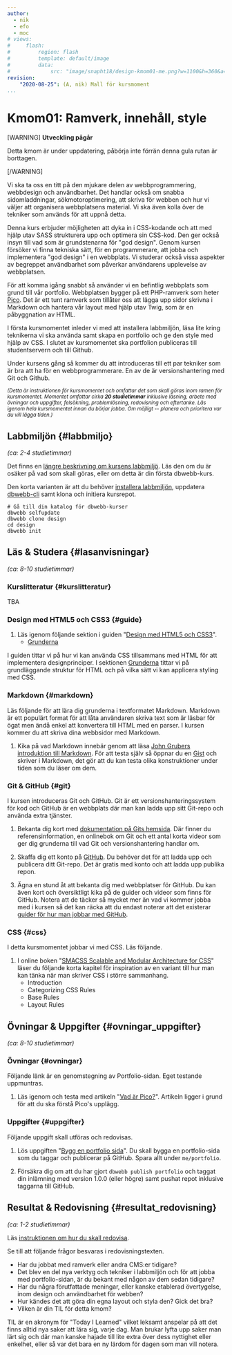 ```yaml
---
author:
  - nik
  - efo
  - moc
# views:
#     flash:
#         region: flash
#         template: default/image
#         data:
#             src: "image/snapht18/design-kmom01-me.png?w=1100&h=360&a=12,10,40,2&f1=pixelate,8,2&cf&nc&f2=colorize,0,30,0,0"
revision:
    "2020-08-25": (A, nik) Mall för kursmoment
...
```

Kmom01: Ramverk, innehåll, style
====================================

[WARNING]
**Utveckling pågår**

Detta kmom är under uppdatering, påbörja inte förrän denna gula rutan är borttagen.

[/WARNING]

Vi ska ta oss en titt på den mjukare delen av webbprogrammering, webbdesign och användbarhet. Det handlar också om snabba sidomladdningar, sökmotoroptimering, att skriva för webben och hur vi väljer att organisera webbplatsens material. Vi ska även kolla över de tekniker som används för att uppnå detta.

<!--more-->

Denna kurs erbjuder möjligheten att dyka in i CSS-kodande och att med hjälp utav SASS strukturera upp och optimera sin CSS-kod. Den ger också insyn till vad som är grundstenarna för "god design". Genom kursen försöker vi finna tekniska sätt, för en programmerare, att jobba och implementera "god design" i en webbplats. Vi studerar också vissa aspekter av begreppet användbarhet som påverkar användarens upplevelse av webbplatsen.

För att komma igång snabbt så använder vi en befintlig webbplats som grund till vår portfolio. Webbplatsen bygger på ett PHP-ramverk som heter [Pico](http://picocms.org/). Det är ett tunt ramverk som tillåter oss att lägga upp sidor skrivna i Markdown och hantera vår layout med hjälp utav Twig, som är en påbyggnation av HTML.

I första kursmomentet inleder vi med att installera labbmiljön, läsa lite kring teknikerna vi ska använda samt skapa en portfolio och ge den style med hjälp av CSS. I slutet av kursmomentet ska portfolion publiceras till studentservern och till Github.

Under kursens gång så kommer du att introduceras till ett par tekniker som är bra att ha för en webbprogrammerare. En av de är versionshantering med Git och Github.

<small><i>(Detta är instruktionen för kursmomentet och omfattar det som skall göras inom ramen för kursmomentet. Momentet omfattar cirka **20 studietimmar** inklusive läsning, arbete med övningar och uppgifter, felsökning, problemlösning, redovisning och eftertanke. Läs igenom hela kursmomentet innan du börjar jobba. Om möjligt -- planera och prioritera var du vill lägga tiden.)</i></small>



Labbmiljön  {#labbmiljo}
---------------------------------

*(ca: 2-4 studietimmar)*

Det finns en [längre beskrivning om kursens labbmiljö](./../installera-labbmiljo). Läs den om du är osäker på vad som skall göras, eller om detta är din första dbwebb-kurs.

Den korta varianten är att du behöver [installera labbmiljön](./../labbmiljo), uppdatera [dbwebb-cli](dbwebb-cli) samt klona och initiera kursrepot.

```text
# Gå till din katalog för dbwebb-kurser
dbwebb selfupdate
dbwebb clone design
cd design
dbwebb init
```



Läs & Studera  {#lasanvisningar}
---------------------------------

*(ca: 8-10 studietimmar)*



### Kurslitteratur  {#kurslitteratur}

TBA



### Design med HTML5 och CSS3  {#guide}

1. Läs igenom följande sektion i guiden "[Design med HTML5 och CSS3](guide/design-med-html5-och-css3)".
    * [Grunderna](guide/design-med-html5-och-css3/grunderna)

I guiden tittar vi på hur vi kan använda CSS tillsammans med HTML för att implementera designprinciper. I sektionen [Grunderna](guide/design-med-html5-och-css3/grunderna) tittar vi på grundläggande struktur för HTML och på vilka sätt vi kan applicera styling med CSS.



### Markdown {#markdown}

Läs följande för att lära dig grunderna i textformatet Markdown. Markdown är ett populärt format för att låta användaren skriva text som är läsbar för ögat men ändå enkel att konvertera till HTML med en parser. I kursen kommer du att skriva dina webbsidor med Markdown.

1. Kika på vad Markdown innebär genom att läsa [John Grubers introduktion till Markdown](https://daringfireball.net/projects/markdown/basics). För att testa själv så öppnar du en [Gist](https://gist.github.com/) och skriver i Markdown, det gör att du kan testa olika konstruktioner under tiden som du läser om dem.


### Git & GitHub {#git}

I kursen introduceras Git och GitHub. Git är ett versionshanteringssystem för kod och GitHub är en webbplats där man kan ladda upp sitt Git-repo och använda extra tjänster.

1. Bekanta dig kort med [dokumentation på Gits hemsida](https://git-scm.com/doc). Där finner du referensinformation, en onlinebok om Git och ett antal korta videor som ger dig grunderna till vad Git och versionshantering handlar om.

1. Skaffa dig ett konto på [GitHub](https://github.com/). Du behöver det för att ladda upp och publicera ditt Git-repo. Det är gratis med konto och att ladda upp publika repon.

1. Ägna en stund åt att bekanta dig med webbplatser för GitHub. Du kan även kort och översiktligt kika på de guider och videor som finns för GitHub. Notera att de täcker så mycket mer än vad vi kommer jobba med i kursen så det kan räcka att du endast noterar att det existerar [guider för hur man jobbar med GitHub](https://guides.github.com/).



### CSS {#css}

I detta kursmomentet jobbar vi med CSS. Läs följande.

1. I online boken "[SMACSS Scalable and Modular Architecture for CSS](http://smacss.com/book/)" läser du följande korta kapitel för inspiration av en variant till hur man kan tänka när man skriver CSS i större sammanhang.
    * Introduction
    * Categorizing CSS Rules
    * Base Rules
    * Layout Rules



Övningar & Uppgifter  {#ovningar_uppgifter}
-------------------------------------------

*(ca: 8-10 studietimmar)*

### Övningar {#ovningar}

Följande länk är en genomstegning av Portfolio-sidan. Eget testande uppmuntras.

1. Läs igenom och testa med artikeln "[Vad är Pico?](kunskap/vad-ar-pico)". Artikeln ligger i grund för att du ska förstå Pico's upplägg.

### Uppgifter {#uppgifter}

Följande uppgift skall utföras och redovisas.

1. Lös uppgiften "[Bygg en portfolio sida](uppgift/skapa-din-egen-portfolio)". Du skall bygga en portfolio-sida som du taggar och publicerar på GitHub. Spara allt under `me/portfolio`.

1. Försäkra dig om att du har gjort `dbwebb publish portfolio` och taggat din inlämning med version 1.0.0 (eller högre) samt pushat repot inklusive taggarna till GitHub.



Resultat & Redovisning  {#resultat_redovisning}
-----------------------------------------------

*(ca: 1-2 studietimmar)*

Läs [instruktionen om hur du skall redovisa](./../redovisa).

Se till att följande frågor besvaras i redovisningstexten.

* Har du jobbat med ramverk eller andra CMS:er tidigare?
* Det blev en del nya verktyg och tekniker i labbmiljön och för att jobba med portfolio-sidan, är du bekant med någon av dem sedan tidigare?
* Har du några förutfattade meningar, eller kanske etablerad övertygelse, inom design och användbarhet för webben?
* Hur kändes det att göra din egna layout och styla den? Gick det bra?
* Vilken är din TIL för detta kmom?

TIL är en akronym för "Today I Learned" vilket leksamt anspelar på att det finns alltid nya saker att lära sig, varje dag. Man brukar lyfta upp saker man lärt sig och där man kanske hajade till lite extra över dess nyttighet eller enkelhet, eller så var det bara en ny lärdom för dagen som man vill notera.
